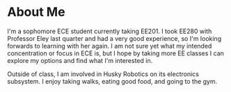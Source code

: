 # About Me
I'm a sophomore ECE student currently taking EE201. I took EE280 with Professor Eley last quarter and had a very good experience, so I'm looking forwards to learning with her again. I am not sure yet what my intended concentration or focus in ECE is, but I hope by taking more EE classes I can explore my options and find what I'm interested in.

Outside of class, I am involved in Husky Robotics on its electronics subsystem. I enjoy taking walks, eating good food, and going to the gym. 
